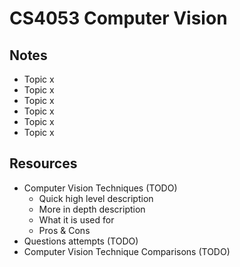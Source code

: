 
# CS4053 Computer Vision

## Notes

* Topic x
* Topic x
* Topic x
* Topic x
* Topic x
* Topic x

## Resources
* Computer Vision Techniques (TODO)
  * Quick high level description
  * More in depth description
  * What it is used for
  * Pros & Cons
* Questions attempts (TODO)
* Computer Vision Technique Comparisons (TODO)
